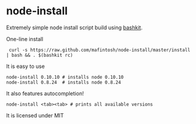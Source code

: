 # node-install

Extremely simple node install script build using [bashkit](https://github.com/mafintosh/bashkit).

One-line install

	 curl -s https://raw.github.com/mafintosh/node-install/master/install | bash && . $(bashkit rc)

It is easy to use

	node-install 0.10.10 # installs node 0.10.10
	node-install 0.8.24  # installs node 0.8.24

It also features autocompletion!

	node-install <tab><tab> # prints all available versions

It is licensed under MIT
